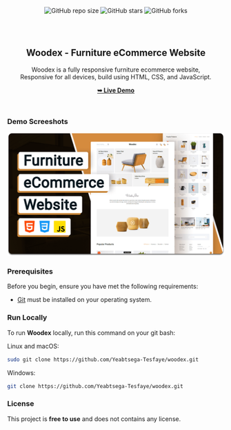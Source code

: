 <div align="center">
  
  ![GitHub repo size](https://img.shields.io/github/repo-size/Yeabtsega-Tesfaye/woodex)
  ![GitHub stars](https://img.shields.io/github/stars/Yeabtsega-Tesfaye/woodex?style=social)
  ![GitHub forks](https://img.shields.io/github/forks/Yeabtsega-Tesfaye/woodex?style=social)

  <br />
  <br />

  <h2 align="center">Woodex - Furniture eCommerce Website</h2>

  Woodex is a fully responsive furniture ecommerce website, <br />Responsive for all devices, build using HTML, CSS, and JavaScript.

  <a href="https://Yeabtsega-Tesfaye.github.io/Woodex/"><strong>➥ Live Demo</strong></a>

</div>

<br />

### Demo Screeshots

![Woodex Desktop Demo](./readme-images/desktop.png "Desktop Demo")

### Prerequisites

Before you begin, ensure you have met the following requirements:

* [Git](https://git-scm.com/downloads "Download Git") must be installed on your operating system.

### Run Locally

To run **Woodex** locally, run this command on your git bash:

Linux and macOS:

```bash
sudo git clone https://github.com/Yeabtsega-Tesfaye/woodex.git
```

Windows:

```bash
git clone https://github.com/Yeabtsega-Tesfaye/woodex.git
```

### License

This project is **free to use** and does not contains any license.